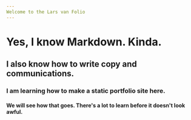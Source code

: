 ```yaml
---
Welcome to the Lars van Folio
---
```



<h1> Yes, I know Markdown. Kinda. </h1>
<h2> I also know how to write copy and communications. </h2>
<h3> I am learning how to make a static portfolio site here. </h3>
<h4> We will see how that goes. There's a lot to learn before it doesn't look awful. </h4>
